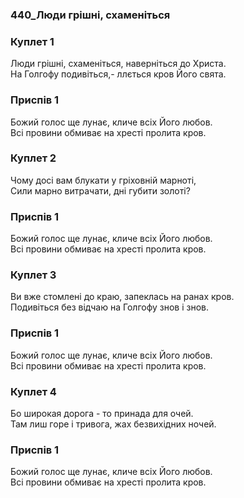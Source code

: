 ### 440_Люди грішні, схаменіться
### Куплет 1
Люди грішні, схаменіться, наверніться до Христа. <br/>На Голгофу подивіться,- ллється кров Його свята.
### Приспів 1
Божий голос ще лунає, кличе всіх Його любов. <br/>Всі провини обмиває на хресті пролита кров.
### Куплет 2
Чому досі вам блукати у гріховній марноті, <br/>Сили марно витрачати, дні губити золоті?
### Приспів 1
Божий голос ще лунає, кличе всіх Його любов. <br/>Всі провини обмиває на хресті пролита кров.
### Куплет 3
Ви вже стомлені до краю, запеклась на ранах кров. <br/>Подивіться без відчаю на Голгофу знов і знов.
### Приспів 1
Божий голос ще лунає, кличе всіх Його любов. <br/>Всі провини обмиває на хресті пролита кров.
### Куплет 4
Бо широкая дорога - то принада для очей.<br/>Там лиш горе і тривога, жах безвихідних ночей.
### Приспів 1
Божий голос ще лунає, кличе всіх Його любов. <br/>Всі провини обмиває на хресті пролита кров.
